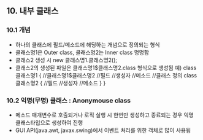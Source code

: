 ## 10. 내부 클래스

### 10.1 개념
- 하나의 클래스에 필드/메소드에 해딩하는 개념으로 정의되는 형식
- 클래스명1은 Outer class, 클래스명2는 Inner class 명명함
- 클래스2 생성 시 new 클래스명1.클래스명2();
- 클래스2의 생성된 파일은 클래스명1$클래스명2.class 형식으로 생성됨
예) class 클래스명1 {    //클래스명1$클래스명2
		//필드
		//생성자
		//메소드
		//클래스 정의
		class 클래스명2 {
			//필드
			//생성자
			//메소드
		}
}

### 10.2 익명(무명) 클래스 : Anonymouse class
- 메소드 매개변수로 호출되거나 로직 실행 시 한번만 생성하고 종료되는 경우 익명 클래스타입으로 생성하여 진행
- GUI API(java.awt, javax.swing)에서 이벤트 처리를 위한 객체로 많이 사용됨
 
